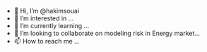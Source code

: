 - 👋 Hi, I’m @hakimsouai
- 👀 I’m interested in ...
- 🌱 I’m currently learning ...
- 💞️ I’m looking to collaborate on modeling risk in Energy market...
- 📫 How to reach me ...

<!---
hakimsouai/hakimsouai is a ✨ special ✨ repository because its `README.md` (this file) appears on your GitHub profile.
You can click the Preview link to take a look at your changes.
--->
